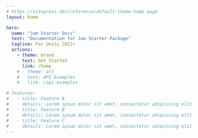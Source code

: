 ```yaml
---
# https://vitepress.dev/reference/default-theme-home-page
layout: home

hero:
  name: "Jam Starter Docs"
  text: "Documentation for Jam Starter Package"
  tagline: For Unity 2022+
  actions:
    - theme: brand
      text: Get Started
      link: /home
    # - theme: alt
    #   text: API Examples
    #   link: /api-examples

# features:
#   - title: Feature A
#     details: Lorem ipsum dolor sit amet, consectetur adipiscing elit
#   - title: Feature B
#     details: Lorem ipsum dolor sit amet, consectetur adipiscing elit
#   - title: Feature C
#     details: Lorem ipsum dolor sit amet, consectetur adipiscing elit
---
```


